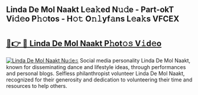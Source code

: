## Linda De Mol Naakt L𝚎a𝚔ed N𝚞𝚍e - Part-okT Vi𝚍𝚎o P𝚑𝚘tos - H𝚘𝚝 O𝚗𝚕yf𝚊ns L𝚎a𝚔s VFCEX

# <h2><a href="http://kfcr7w.oniu.top/?m=Linda+De+Mol+Naakt">🔗👉 🔴 Linda De Mol Naakt P𝚑ot𝚘𝚜 V𝚒d𝚎o</a></h2>

[![Linda De Mol Naakt Nu𝚍e𝚜](https://i.imgur.com/0qMVB7G.gif)](http://kfcr7w.oniu.top/?m=Linda+De+Mol+Naakt)
Social media personality Linda De Mol Naakt, known for disseminating dance and lifestyle ideas, through performances and personal blogs. Selfless philanthropist volunteer Linda De Mol Naakt, recognized for their generosity and dedication to volunteering their time and resources to help others.  

